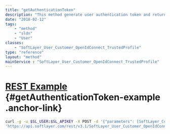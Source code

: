 ```yaml
---
title: "getAuthenticationToken"
description: "This method generate user authentication token and return [SoftLayer_Container_User_Authentication_Token](/reference/datatypes/SoftLayer_Container_User_Authentication_Token) object which will be used to authenticate user to login to SoftLayer customer portal. "
date: "2018-02-12"
tags:
    - "method"
    - "sldn"
    - "User"
classes:
    - "SoftLayer_User_Customer_OpenIdConnect_TrustedProfile"
type: "reference"
layout: "method"
mainService : "SoftLayer_User_Customer_OpenIdConnect_TrustedProfile"
---
```


# [REST Example](#getAuthenticationToken-example) <a href="/article/rest/"><i class="fas fa-question"></i></a> {#getAuthenticationToken-example .anchor-link} 
```bash
curl -g -u $SL_USER:$SL_APIKEY -X POST -d '{"parameters": [SoftLayer_Container_User_Authentication_Token]}' \
'https://api.softlayer.com/rest/v3.1/SoftLayer_User_Customer_OpenIdConnect_TrustedProfile/{SoftLayer_User_Customer_OpenIdConnect_TrustedProfileID}/getAuthenticationToken'
```
